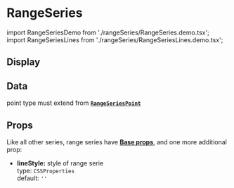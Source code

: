 # RangeSeries

import RangeSeriesDemo from './rangeSeries/RangeSeries.demo.tsx';
import RangeSeriesLines from './rangeSeries/RangeSeriesLines.demo.tsx';

## Display

<RangeSeriesDemo/>

## Data

point type must extend from **[`RangeSeriesPoint`](../500_types/data.md#2-rangeseriespoint)**

## Props

Like all other series, range series have **[Base props](./000_intro.md/#base-props)**, and one more additional prop:

- **lineStyle:** style of range serie<br />
  type: `CSSProperties`<br/>
  default: `''`

<RangeSeriesLines/>
